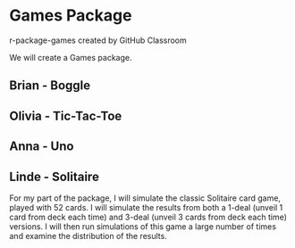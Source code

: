 # Games Package
r-package-games created by GitHub Classroom

We will create a Games package.

## Brian - Boggle

## Olivia - Tic-Tac-Toe

## Anna - Uno

## Linde - Solitaire
For my part of the package, I will simulate the classic Solitaire card game, played with 52 cards. I will simulate the results from both a 1-deal (unveil 1 card from deck each time) and 3-deal (unveil 3 cards from deck each time) versions. I will then run simulations of this game a large number of times and examine the distribution of the results. 

